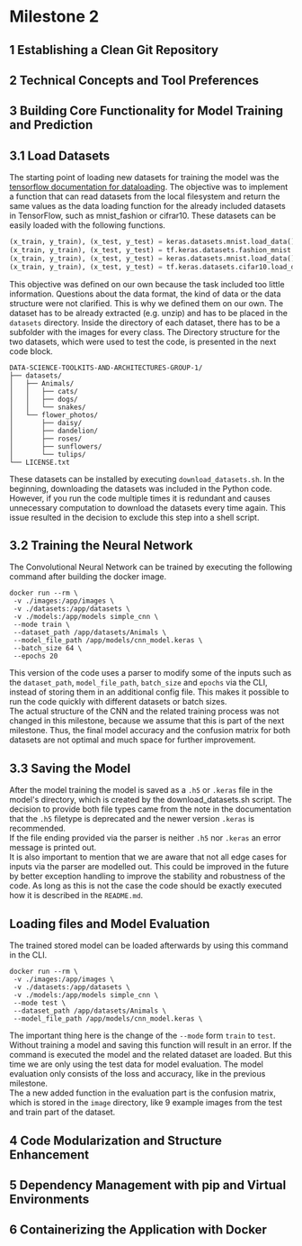 # Milestone 2

## 1 Establishing a Clean Git Repository



## 2 Technical Concepts and Tool Preferences



## 3 Building Core Functionality for Model Training and Prediction
## 3.1 Load Datasets
The starting point of loading new datasets for training the model was the [tensorflow documentation for dataloading](https://www.tensorflow.org/tutorials/load_data/images).
The objective was to implement a function that can read datasets from the local filesystem and return the same values as the data loading function for the already included datasets in TensorFlow, such as mnist_fashion or cifrar10. These datasets can be easily loaded with the following functions.
```python
(x_train, y_train), (x_test, y_test) = keras.datasets.mnist.load_data()
(x_train, y_train), (x_test, y_test) = tf.keras.datasets.fashion_mnist.load_data()
(x_train, y_train), (x_test, y_test) = keras.datasets.mnist.load_data()
(x_train, y_train), (x_test, y_test) = tf.keras.datasets.cifar10.load_data()
```
This objective was defined on our own because the task included too little information. Questions about the data format, the kind of data or the data structure were not clarified. This is why we defined them on our own. 
The dataset has to be already extracted (e.g. unzip) and has to be placed in the `datasets` directory. Inside the directory of each dataset, there has to be a subfolder with the images for every class. 
The Directory structure for the two datasets, which were used to test the code, is presented in the next code block.
```
DATA-SCIENCE-TOOLKITS-AND-ARCHITECTURES-GROUP-1/
├── datasets/
│   ├── Animals/
│   │   ├── cats/
│   │   ├── dogs/
│   │   └── snakes/
│   └── flower_photos/
│       ├── daisy/
│       ├── dandelion/
│       ├── roses/
│       ├── sunflowers/
│       └── tulips/
└── LICENSE.txt
```
These datasets can be installed by executing `download_datasets.sh`. 
In the beginning, downloading the datasets was included in the Python code. However, if you run the code multiple times it is redundant and causes unnecessary computation to download the datasets every time again.
This issue resulted in the decision to exclude this step into a shell script. 

## 3.2 Training the Neural Network
The Convolutional Neural Network can be trained by executing the following command after building the docker image.
```
docker run --rm \
 -v ./images:/app/images \
 -v ./datasets:/app/datasets \
 -v ./models:/app/models simple_cnn \
 --mode train \
 --dataset_path /app/datasets/Animals \
 --model_file_path /app/models/cnn_model.keras \
 --batch_size 64 \
 --epochs 20
```
This version of the code uses a parser to modify some of the inputs such as the `dataset_path`, `model_file_path`, `batch_size` and `epochs` via the CLI, instead of storing them in an additional config file. This makes it possible to run the code quickly with different datasets or batch sizes.    
The actual structure of the CNN and the related training process was not changed in this milestone, because we assume that this is part of the next milestone. 
Thus, the final model accuracy and the confusion matrix for both datasets are not optimal and much space for further improvement. 

## 3.3 Saving the Model
After the model training the model is saved as a `.h5` or `.keras` file in the model's directory, which is created by the download_datasets.sh script. The decision to provide both file types came from the note in the documentation that the `.h5` filetype is deprecated and the newer version `.keras` is recommended.  
If the file ending provided via the parser is neither `.h5` nor `.keras` an error message is printed out.  
It is also important to mention that we are aware that not all edge cases for inputs via the parser are modelled out. This could be improved in the future by better exception handling to improve the stability and robustness of the code. 
As long as this is not the case the code should be exactly executed how it is described in the `README.md`.

## Loading files and Model Evaluation
The trained stored model can be loaded afterwards by using this command in the CLI.
```
docker run --rm \
 -v ./images:/app/images \
 -v ./datasets:/app/datasets \
 -v ./models:/app/models simple_cnn \
 --mode test \
 --dataset_path /app/datasets/Animals \
 --model_file_path /app/models/cnn_model.keras \
```
The important thing here is the change of the `--mode` form `train` to `test`. Without training a model and saving this function will result in an error. 
If the command is executed the model and the related dataset are loaded. But this time we are only using the test data for model evaluation. The model evaluation only consists of the loss and accuracy, like in the previous milestone.  
The a new added function in the evaluation part is the confusion matrix, which is stored in the `image` directory, like 9 example images from the test and train part of the dataset. 

## 4 Code Modularization and Structure Enhancement



## 5 Dependency Management with pip and Virtual Environments



## 6 Containerizing the Application with Docker